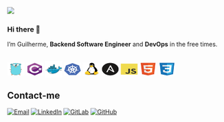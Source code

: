 <img src="https://github-readme-stats.vercel.app/api/top-langs/?username=gomessguii&layout=compact">

### Hi there 👋

I’m Guilherme, **Backend Software Engineer** and **DevOps** in the free times.


<div style="display: inline_block"><br>
  <img align="center" alt="Golang" height="30" width="40" src="https://raw.githubusercontent.com/devicons/devicon/master/icons/go/go-original.svg">
  <img align="center" alt="Csharp" height="30" width="40" src="https://raw.githubusercontent.com/devicons/devicon/master/icons/csharp/csharp-original.svg">
  <img align="center" alt="Docker" height="38" width="40" src="https://raw.githubusercontent.com/devicons/devicon/master/icons/docker/docker-original.svg">
  <img align="center" alt="Kubernetes" height="30" width="40" src="https://raw.githubusercontent.com/devicons/devicon/master/icons/kubernetes/kubernetes-plain.svg">
  <img align="center" alt="Linux" height="30" width="40" src="https://raw.githubusercontent.com/devicons/devicon/master/icons/linux/linux-original.svg">
  <img align="center" alt="Linux" height="30" width="40" src="https://raw.githubusercontent.com/devicons/devicon/master/icons/ansible/ansible-original.svg">
  <img align="center" alt="JavaScript" height="26" width="40" src="https://raw.githubusercontent.com/devicons/devicon/master/icons/javascript/javascript-original.svg">
  <img align="center" alt="HTML" height="30" width="40" src="https://raw.githubusercontent.com/devicons/devicon/master/icons/html5/html5-original.svg">
  <img align="center" alt="JavaScript" height="30" width="40" src="https://raw.githubusercontent.com/devicons/devicon/master/icons/css3/css3-original.svg">
</div>

## Contact-me

<p>
  <a href="mailto:gomessguii1+github@gmail.com" target="_blank"><img src="https://img.shields.io/badge/-Gmail-c14438?style=flat-square&logo=Gmail&logoColor=white" alt="Email"></a>
  <a href="https://www.linkedin.com/in/gomessguii" target="_blank"><img src="https://img.shields.io/badge/LinkedIn-%230077B5.svg?&style=flat-square&logo=linkedin&logoColor=white" alt="LinkedIn"></a>
  <a href="https://gitlab.com/gomessguii/" target="_blank"><img src="https://img.shields.io/badge/-GitLab-dfdfdf?style=flat-square&logo=gitlab" alt="GitLab"></a>
  <a href="https://github.com/gomessguii/" target="_blank"><img src="https://img.shields.io/badge/-GitHub-181717?style=flat-square&logo=github" alt="GitHub"></a>
</p>
